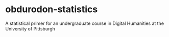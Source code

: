 obdurodon-statistics
====================

A statistical primer for an undergraduate course in Digital Humanities at the University of Pittsburgh
